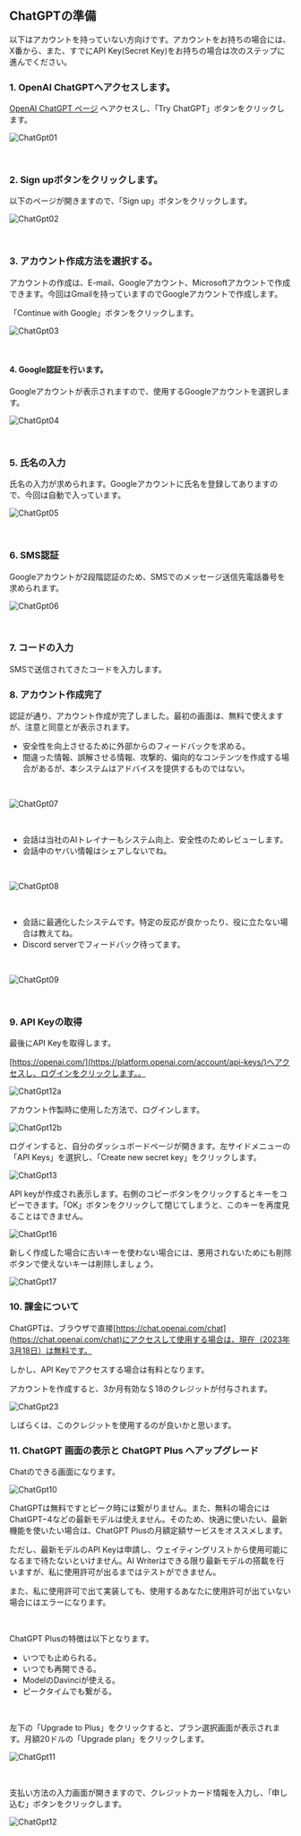 ## ChatGPTの準備

以下はアカウントを持っていない方向けです。アカウントをお持ちの場合には、X番から、また、すでにAPI Key(Secret Key)をお持ちの場合は次のステップに進んでください。

### 1. OpenAI ChatGPTへアクセスします。

[OpenAI ChatGPT ページ](https://openai.com/blog/chatgpt) へアクセスし、「Try ChatGPT」ボタンをクリックします。

![ChatGpt01](../images/00_chatGPT/00_chat01.png)

<br />

### 2. Sign upボタンをクリックします。

以下のページが開きますので、「Sign up」ボタンをクリックします。

![ChatGpt02](../images/00_chatGPT/00_chat02.png)

<br />

### 3. アカウント作成方法を選択する。

アカウントの作成は、E-mail、Googleアカウント、Microsoftアカウントで作成できます。今回はGmailを持っていますのでGoogleアカウントで作成します。

「Continue with Google」ボタンをクリックします。

![ChatGpt03](../images/00_chatGPT/00_chat03.png)

<br />

#### 4. Google認証を行います。

Googleアカウントが表示されますので、使用するGoogleアカウントを選択します。

![ChatGpt04](../images/00_chatGPT/00_chat04.png)

<br />

### 5. 氏名の入力

氏名の入力が求められます。Googleアカウントに氏名を登録してありますので、今回は自動で入っています。

![ChatGpt05](../images/00_chatGPT/00_chat05.png)

<br />

### 6. SMS認証

Googleアカウントが2段階認証のため、SMSでのメッセージ送信先電話番号を求められます。

![ChatGpt06](../images/00_chatGPT/00_chat06.png)

<br />

### 7. コードの入力

SMSで送信されてきたコードを入力します。

### 8. アカウント作成完了

認証が通り、アカウント作成が完了しました。最初の画面は、無料で使えますが、注意と同意とが表示されます。

- 安全性を向上させるために外部からのフィードバックを求める。
- 間違った情報、誤解させる情報、攻撃的、偏向的なコンテンツを作成する場合があるが、本システムはアドバイスを提供するものではない。

<br />

![ChatGpt07](../images/00_chatGPT/00_chat07.png)

<br />

- 会話は当社のAIトレイナーもシステム向上、安全性のためレビューします。
- 会話中のヤバい情報はシェアしないでね。

<br />

![ChatGpt08](../images/00_chatGPT/00_chat08.png)

<br />

- 会話に最適化したシステムです。特定の反応が良かったり、役に立たない場合は教えてね。
- Discord serverでフィードバック待ってます。

<br />

![ChatGpt09](../images/00_chatGPT/00_chat09.png)

<br >

### 9. API Keyの取得

最後にAPI Keyを取得します。

[https://openai.com/](https://platform.openai.com/account/api-keys/)へアクセスし、ログインをクリックします。。

![ChatGpt12a](../images/00_chatGPT/00_chat20.png)

アカウント作製時に使用した方法で、ログインします。

![ChatGpt12b](../images/00_chatGPT/00_chat21.png)

ログインすると、自分のダッシュボードページが開きます。左サイドメニューの「API Keys」を選択し、「Create new secret key」をクリックします。

![ChatGpt13](../images/00_chatGPT/00_chat22.png)

API keyが作成され表示します。右側のコピーボタンをクリックするとキーをコピーできます。「OK」ボタンをクリックして閉じてしまうと、このキーを再度見ることはできません。

![ChatGpt16](../images/00_chatGPT/00_chat16.png)

新しく作成した場合に古いキーを使わない場合には、悪用されないためにも削除ボタンで使えないキーは削除しましょう。

![ChatGpt17](../images/00_chatGPT/00_chat17.png)

### 10. 課金について

ChatGPTは、ブラウザで直接[https://chat.openai.com/chat](https://chat.openai.com/chat)にアクセスして使用する場合は、現在（2023年3月18日）は無料です。

しかし、API Keyでアクセスする場合は有料となります。

アカウントを作成すると、3か月有効な＄18のクレジットが付与されます。

![ChatGpt23](../images/00_chatGPT/00_chat23.png)

しばらくは、このクレジットを使用するのが良いかと思います。

### 11. ChatGPT 画面の表示と ChatGPT Plus へアップグレード

Chatのできる画面になります。

![ChatGpt10](../images/00_chatGPT/00_chat10.png)

ChatGPTは無料ですとピーク時には繋がりません。また、無料の場合にはChatGPT−4などの最新モデルは使えません。そのため、快適に使いたい、最新機能を使いたい場合は、ChatGPT Plusの月額定額サービスをオススメします。

ただし、最新モデルのAPI Keyは申請し、ウェイティングリストから使用可能になるまで待たないといけません。AI Writerはできる限り最新モデルの搭載を行いますが、私に使用許可が出るまではテストができません。

また、私に使用許可で出て実装しても、使用するあなたに使用許可が出ていない場合にはエラーになります。

<br />

ChatGPT Plusの特徴は以下となります。

- いつでも止められる。
- いつでも再開できる。
- ModelのDavinciが使える。
- ピークタイムでも繋がる。

<br />

左下の「Upgrade to Plus」をクリックすると、プラン選択画面が表示されます。月額20ドルの「Upgrade plan」をクリックします。

![ChatGpt11](../images/00_chatGPT/00_chat11.png)

<br />

支払い方法の入力画面が開きますので、クレジットカード情報を入力し、「申し込む」ボタンをクリックします。

![ChatGpt12](../images/00_chatGPT/00_chat12.png)

<br />
